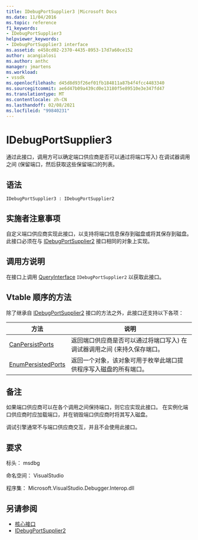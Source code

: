 ```yaml
---
title: IDebugPortSupplier3 |Microsoft Docs
ms.date: 11/04/2016
ms.topic: reference
f1_keywords:
- IDebugPortSupplier3
helpviewer_keywords:
- IDebugPortSupplier3 interface
ms.assetid: e458cd02-2370-4435-8953-17d7a60ce152
author: acangialosi
ms.author: anthc
manager: jmartens
ms.workload:
- vssdk
ms.openlocfilehash: d45d8d93f26ef01fb184811a87b4f4fcc4483340
ms.sourcegitcommit: ae6d47b09a439cd0e13180f5e89510e3e347fd47
ms.translationtype: MT
ms.contentlocale: zh-CN
ms.lasthandoff: 02/08/2021
ms.locfileid: "99840231"
---
```

# <a name="idebugportsupplier3"></a>IDebugPortSupplier3
通过此接口，调用方可以确定端口供应商是否可以通过将端口写入) 在调试器调用之间 (保留端口，然后获取这些保留端口的列表。

## <a name="syntax"></a>语法

```
IDebugPortSupplier3 : IDebugPortSupplier2
```

## <a name="notes-for-implementers"></a>实施者注意事项
 自定义端口供应商实现此接口，以支持将端口信息保存到磁盘或将其保存到磁盘。 此接口必须在与 [IDebugPortSupplier2](../../../extensibility/debugger/reference/idebugportsupplier2.md) 接口相同的对象上实现。

## <a name="notes-for-callers"></a>调用方说明
 在接口上调用 [QueryInterface](/cpp/atl/queryinterface) `IDebugPortSupplier2` 以获取此接口。

## <a name="methods-in-vtable-order"></a>Vtable 顺序的方法
 除了继承自 [IDebugPortSupplier2](../../../extensibility/debugger/reference/idebugportsupplier2.md) 接口的方法之外，此接口还支持以下各项：

|方法|说明|
|------------|-----------------|
|[CanPersistPorts](../../../extensibility/debugger/reference/idebugportsupplier3-canpersistports.md)|返回端口供应商是否可以通过将端口写入) 在调试器调用之间 (来持久保存端口。|
|[EnumPersistedPorts](../../../extensibility/debugger/reference/idebugportsupplier3-enumpersistedports.md)|返回一个对象，该对象可用于枚举此端口提供程序写入磁盘的所有端口。|

## <a name="remarks"></a>备注
 如果端口供应商可以在各个调用之间保持端口，则它应实现此接口。 在实例化端口供应商时应加载端口，并在销毁端口供应商时将其写入磁盘。

 调试引擎通常不与端口供应商交互，并且不会使用此接口。

## <a name="requirements"></a>要求
 标头： msdbg

 命名空间： VisualStudio

 程序集： Microsoft.VisualStudio.Debugger.Interop.dll

## <a name="see-also"></a>另请参阅
- [核心接口](../../../extensibility/debugger/reference/core-interfaces.md)
- [IDebugPortSupplier2](../../../extensibility/debugger/reference/idebugportsupplier2.md)
